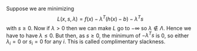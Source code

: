 Suppose we are minimizing
$$
L(x,s,\lambda)=f(x)-\lambda^T(h(x)-b)-\lambda^Ts
$$
with $s\geq 0$. 
Now if $\lambda> 0$ then we can make $L$ go to $-\infty$ so $\lambda\not\in\Lambda$.
Hence we have to have $\lambda\leq0$. 
But then, as $s\geq 0$, 
the minimum of $-\lambda^Ts$ is 0, 
so either $\lambda_i=0$ or $s_i=0$ for any $i$.
This is called complimentary slackness.
